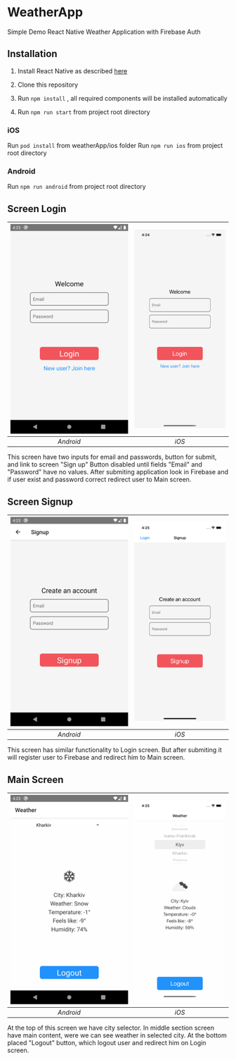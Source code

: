 # WeatherApp
Simple Demo React Native Weather Application with Firebase Auth

## Installation
1. Install React Native as described [here](https://facebook.github.io/react-native/docs/getting-started.html#content)

2. Clone this repository

3. Run `npm install` , all required components will be installed automatically

4. Run `npm run start` from project root directory

### iOS
Run `pod install` from weatherApp/ios folder
Run `npm run ios` from project root directory

### Android
Run `npm run android` from project root directory


## Screen Login
| ![Login Android](https://github.com/photocat/images/blob/main/Screenshot_1611930189.png) | ![Login iOS](https://github.com/photocat/images/blob/main/Simulator%20Screen%20Shot%20-%20iPhone%2011%20-%202021-01-29%20at%2016.24.55.png) |
|:--:|:--:|
| *Android* | *iOS* |

This screen have two inputs for email and passwords, button for submit, and link to screen "Sign up"
Button disabled until fields "Email" and "Password" have no values.
After submiting application look in Firebase and if user exist and password correct redirect user to Main screen.

## Screen Signup
| ![Login Android](https://github.com/photocat/images/blob/main/Screenshot_1611930216.png) | ![Login iOS](https://github.com/photocat/images/blob/main/Simulator%20Screen%20Shot%20-%20iPhone%2011%20-%202021-01-29%20at%2016.25.10.png) |
|:--:|:--:|
| *Android* | *iOS* |

This screen has similar functionality to Login screen. But after submiting it will register user to Firebase and redirect him to Main screen.

## Main Screen
| ![Login Android](https://github.com/photocat/images/blob/main/Screenshot_1611930239.png) | ![Login iOS](https://github.com/photocat/images/blob/main/Simulator%20Screen%20Shot%20-%20iPhone%2011%20-%202021-01-29%20at%2016.25.35.png) |
|:--:|:--:|
| *Android* | *iOS* |

At the top of this screen we have city selector. In middle section screen have main content, were we can see weather in selected city. At the bottom placed "Logout" button, which logout user and redirect him on Login screen.
